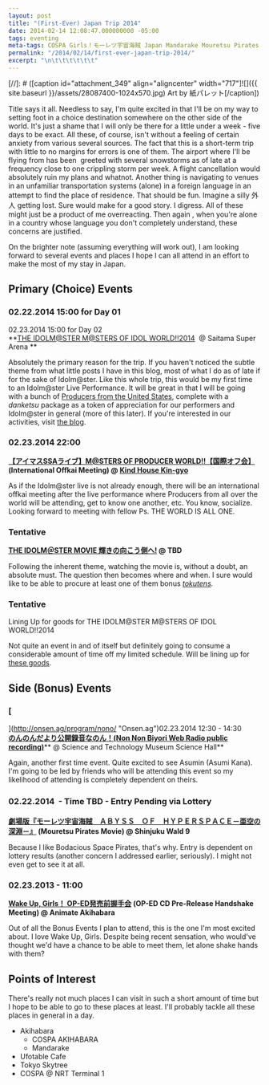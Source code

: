 ```yaml
---
layout: post
title: "(First-Ever) Japan Trip 2014"
date: 2014-02-14 12:08:47.000000000 -05:00
tags: eventing
meta-tags: COSPA Girls！モーレツ宇宙海賊 Japan Mandarake Mouretsu Pirates  Abyss of Hyperspace Non Non Biyori Ufotablet Cafe Wake Up のんのんだより のんのんだより公開録音なのん！ モーレツ宇宙海賊　ＡＢＹＳＳ　ＯＦ　ＨＹＰＥＲＳＰＡＣＥ－亜空の深淵－
permalink: "/2014/02/14/first-ever-japan-trip-2014/"
excerpt: "\n\t\t\t\t\t\t"
---
```

[//]: #  ([caption id="attachment_349" align="aligncenter" width="717"]![]({{ site.baseurl }}/assets/28087400-1024x570.jpg) Art by 紙パレット[/caption])

Title says it all. Needless to say, I'm quite excited in that I'll be on my way to setting foot in a choice destination somewhere on the other side of the world. It's just a shame that I will only be there for a little under a week - five days to be exact. All these, of course, isn't without a feeling of certain anxiety from various several sources. The fact that this is a short-term trip with little to no margins for errors is one of them. The airport where I'll be flying from has been  greeted with several snowstorms as of late at a frequency close to one crippling storm per week. A flight cancellation would absolutely ruin my plans and whatnot. Another thing is navigating to venues in an unfamiliar transportation systems (alone) in a foreign language in an attempt to find the place of residence. That should be fun. Imagine a silly 外人 getting lost. Sure would make for a good story. I digress. All of these might just be a product of me overreacting. Then again , when you're alone in a country whose language you don't completely understand, these concerns are justified.

On the brighter note (assuming everything will work out), I am looking forward to several events and places I hope I can all attend in an effort to make the most of my stay in Japan.

## Primary (Choice) Events

### 02.22.2014 15:00 for Day 01  
02.23.2014 15:00 for Day 02  
**[THE IDOLM@STER M@STERS OF IDOL WORLD!!2014](http://idolmaster.jp/event/2014.php)  @ Saitama Super Arena **

Absolutely the primary reason for the trip. If you haven't noticed the subtle theme from what little posts I have in this blog, most of what I do as of late if for the sake of Idolm@ster. Like this whole trip, this would be my first time to an Idolm@ster Live Performance. It will be great in that I will be going with a bunch of [Producers from the United States](http://059pro.us), complete with a _danketsu_ package as a token of appreciation for our performers and Idolm@ster in general (more of this later). If you're interested in our activities, visit [the blog](http://blog.059pro.us).

### 02.23.2014 22:00  
**[【アイマスSSAライブ】M@STERS OF PRODUCER WORLD!!【国際オフ会】](http://twipla.jp/events/80089)(International Offkai Meeting) @ [Kind House Kin-gyo](http://r.gnavi.co.jp/g292909/ "Kind House Kin-gyo")**

As if the Idolm@ster live is not already enough, there will be an international offkai meeting after the live performance where Producers from all over the world will be attending, get to know one another, etc. You know, socialize. Looking forward to meeting with fellow Ps. THE WORLD IS ALL ONE.

### Tentative  
**[THE IDOLM＠STER MOVIE 輝きの向こう側へ!](http://www.idolmaster-anime.jp/) @ TBD**

Following the inherent theme, watching the movie is, without a doubt, an absolute must. The question then becomes where and when. I sure would like to be able to procure at least one of them bonus _[tokutens](http://t.co/L8tBmw0vtd)._

### Tentative  
Lining Up for goods for THE IDOLM@STER M@STERS OF IDOL WORLD!!2014

Not quite an event in and of itself but definitely going to consume a considerable amount of time off my limited schedule. Will be lining up for [these goods](http://lalabitmarket.channel.or.jp/feature/imasssa_la/).

## Side (Bonus) Events

### [  
](http://onsen.ag/program/nono/ "Onsen.ag")02.23.2014 12:30 - 14:30[  
**のんのんだより公開録音なのん！(Non Non Biyori Web Radio public recording)**](http://onsen.ag/program/nono/ "Onsen.ag")** @ Science and Technology Museum Science Hall**

Again, another first time event. Quite excited to see Asumin (Asumi Kana). I'm going to be led by friends who will be attending this event so my likelihood of attending is completely dependent on theirs.

### <span style="line-height: 1.5em;">02.22.2014  - Time TBD - Entry Pending via Lottery  
**[劇場版『モーレツ宇宙海賊　ＡＢＹＳＳ　ＯＦ　ＨＹＰＥＲＳＰＡＣＥ－亜空の深淵－』](http://www.starchild.co.jp/special/mo-retsu/gekijo/) (Mouretsu Pirates Movie) @ Shinjuku Wald 9**

Because I like Bodacious Space Pirates, that's why. Entry is dependent on lottery results (another concern I addressed earlier, seriously). I might not even get to see it at all.

### 02.23.2013 - 11:00  
**[Wake Up, Girls！ OP-ED発売前握手会](http://www.animate.co.jp/event/event_20140330wug/) (OP-ED CD Pre-Release Handshake Meeting) @ Animate Akihabara**

Out of all the Bonus Events I plan to attend, this is the one I'm most excited about. I love Wake Up, Girls. Despite being recent sensation, who would've thought we'd have a chance to be able to meet them, let alone shake hands with them?

## Points of Interest

There's really not much places I can visit in such a short amount of time but I hope to be able to go to these places at least. I'll probably tackle all these places in general in a day.

*   Akihabara
    *   COSPA AKIHABARA
    *   Mandarake
*   Ufotable Cafe
*   Tokyo Skytree
*   COSPA @ NRT Terminal 1